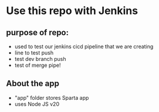 # Use this repo with Jenkins
## purpose of repo: 
- used to test our jenkins cicd pipeline that we are creating
- line to test push
- test dev branch push
- test of merge pipe!
## About the app
- "app" folder stores Sparta app
- uses Node JS v20
